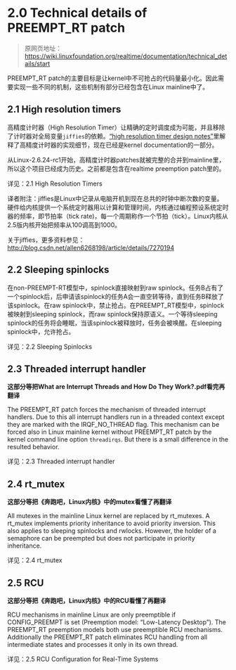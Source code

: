 # 2.0 Technical details of PREEMPT_RT patch

> 原网页地址：https://wiki.linuxfoundation.org/realtime/documentation/technical_details/start

PREEMPT_RT patch的主要目标是让kernel中不可抢占的代码量最小化。因此需要实现一些不同的机制，这些机制有部分已经包含在Linux mainline中了。

<!-- The main aim of the PREEMPT_RT patch is to minimize the amount of kernel code that is non-preemptible. Therefore different mechanisms are implemented. Those mechanisms are partially available in mainline Linux. -->

## 2.1 High resolution timers

高精度计时器（High Resolution Timer）让精确的定时调度成为可能，并且移除了计时器对全局变量`jiffies`的依赖。[“high resolution timer design notes”](https://rt.wiki.kernel.org/index.php/High_resolution_timer_design_notes)里解释了高精度计时器的实现细节，现在已经是kernel documentation的一部分。

<!-- The high resolution timers allows precise timed scheduling and removes the dependency of timers on the periodic scheduler tick (jiffies). The “high resolution timer design notes” explain the implementation details for high resolution timer, they are part of the kernel documentation. -->

从Linux-2.6.24-rc1开始，高精度计时器patches就被完整的合并到mainline里，所以这个项目已经成为历史。之前都是包含在realtime preemption patch里的。

<!-- Since 2.6.24-rc1 the high resolution timer patches are fully merged and so the project is in “history mode”. Historically the high resolution timer patch was also integrated in the realtime preemption patch. -->

详见：2.1 High Resolution Timers

译者附注：jiffies是Linux中记录从电脑开机到现在总共的时钟中断次数的变量。硬件给内核提供一个系统定时器用以计算和管理时间，内核通过编程预设系统定时器的频率，即节拍率（tick rate)，每一个周期称作一个节拍（tick）。Linux内核从2.5版内核开始把频率从100调高到1000。

关于jiffies，更多资料参见：http://blog.csdn.net/allen6268198/article/details/7270194

## 2.2 Sleeping spinlocks

在non-PREEMPT-RT模型中，spinlock直接映射到raw spinlock。任务B占有了一个spinlock后，后申请该spinlock的任务A会一直空转等待，直到任务B释放了该spinlock。在raw spinlock中，禁止抢占。在PREEMPT_RT模型中，spinlock被映射到sleeping spinlock，而raw spinlock保持原语义。一个等待sleeping spinlock的任务将会睡眠，当该spinlock被释放时，任务会被唤醒。在sleeping spinlock中，允许抢占。

<!-- In a non-PREEMPT-RT preemption model spinlocks are mapped onto raw spinlocks. A task waiting for a spinlock held by another task spins until the task holding the spinlock releases it. Preemption is disabled in raw spinlock context. In PREEMPT_RT spinlocks are mapped onto sleeping spinlocks, and raw spinlocks retain their behavior. A task waiting for a sleeping spinlock goes to sleep and is woken up when the spinlock is released. In the sleeping spinlock context preemption is not disabled. -->

详见：2.2 Sleeping Spinlocks

## 2.3 Threaded interrupt handler

**这部分等把What are Interrupt Threads and How Do They Work?.pdf看完再翻译**

The PREEMPT_RT patch forces the mechanism of threaded interrupt handlers. Due to this all interrupt handlers run in a threaded context except they are marked with the IRQF_NO_THREAD flag. This mechanism can be forced also in Linux mainline kernel without PREEMPT_RT patch by the kernel command line option `threadirqs`. But there is a small difference in the resulted behavior.

详见：2.3 Threaded interrupt handler

## 2.4 rt_mutex

**这部分等把《奔跑吧，Linux内核》中的mutex看懂了再翻译**

All mutexes in the mainline Linux kernel are replaced by rt_mutexes. A rt_mutex implements priority inheritance to avoid priority inversion. This also applies to sleeping spinlocks and rwlocks. However, the holder of a semaphore can be preempted but does not participate in priority inheritance.

详见：2.4 rt_mutex

## 2.5 RCU

**这部分等把《奔跑吧，Linux内核》中的RCU看懂了再翻译**

RCU mechanisms in mainline Linux are only preemptible if CONFIG_PREEMPT is set (Preemption model: “Low-Latency Desktop”). The PREEMPT_RT preemption models both use preemptible RCU mechanisms. Additionally the PREEMPT_RT patch eliminates RCU handling from all intermediate states and processes it only in its own thread.

详见：2.5 RCU Configuration for Real-Time Systems





